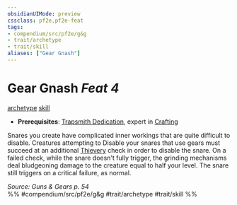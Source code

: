 ```yaml
---
obsidianUIMode: preview
cssclass: pf2e,pf2e-feat
tags:
- compendium/src/pf2e/g&g
- trait/archetype
- trait/skill
aliases: ["Gear Gnash"]
---
```

# Gear Gnash  *Feat 4*  
[archetype](../../rules/traits/archetype.md)  [skill](../../rules/traits/skill.md)  

- **Prerequisites**: [Trapsmith Dedication](trapsmith-dedication-g-g.md), expert in [Crafting](../skills.md#Crafting)

Snares you create have complicated inner workings that are quite difficult to disable. Creatures attempting to Disable your snares that use gears must succeed at an additional [Thievery](../skills.md#Thievery) check in order to disable the snare. On a failed check, while the snare doesn't fully trigger, the grinding mechanisms deal bludgeoning damage to the creature equal to half your level. The snare still triggers on a critical failure, as normal.

*Source: Guns & Gears p. 54*  
%% #compendium/src/pf2e/g&g #trait/archetype #trait/skill %%